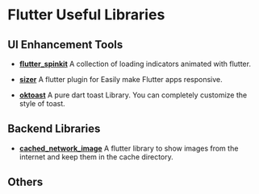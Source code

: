 # Flutter Useful Libraries

## UI Enhancement Tools

- **[flutter_spinkit](https://pub.dev/packages/flutter_spinkit)** A collection of loading indicators animated with flutter.

- **[sizer](https://pub.dev/packages/sizer)** A flutter plugin for Easily make Flutter apps responsive.

- **[oktoast](https://pub.dev/packages/oktoast)** A pure dart toast Library. You can completely customize the style of toast.

## Backend Libraries

- **[cached_network_image](https://pub.dev/packages/cached_network_image)** A flutter library to show images from the internet and keep them in the cache directory.

## Others
